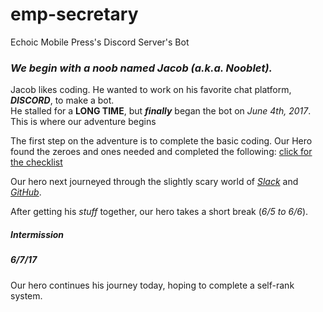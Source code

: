 # emp-secretary
Echoic Mobile Press's Discord Server's Bot

### _We begin with a noob named Jacob (a.k.a. Nooblet)._
Jacob likes coding. He wanted to work on his favorite chat platform, ***DISCORD***, to make a bot.  
He stalled for a **LONG TIME**, but ***finally*** began the bot on *June 4th, 2017*. This is where our adventure begins

The first step on the adventure is to complete the basic coding. Our Hero found the zeroes and ones needed and completed the following: [click for the checklist][basic stuff image]

Our hero next journeyed through the slightly scary world of [*Slack*][slack link] and [*GitHub*][github link].

After getting his *stuff* together, our hero takes a short break (_6/5 to 6/6_).

##### _Intermission_

##### _6/7/17_

Our hero continues his journey today, hoping to complete a self-rank system.

[basic stuff image]: http://imgur.com/HO4TbFI
[github link]: https://github.com/fanjamer/emp-secretary
[slack link]: https://join.slack.com/echoicbot/shared_invite/MTkzODAxNjEyMzkwLTE0OTY2OTQ2NTItMDI5MDc3ZmRmOQ
